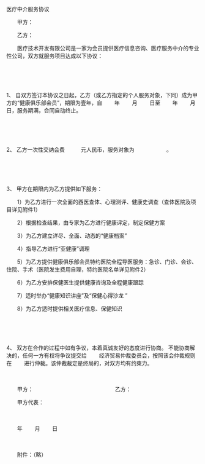 



医疗中介服务协议



 

　　甲方：

　　乙方：　　

　　医疗技术开发有限公司是一家为会员提供医疗信息咨询、医疗服务中介的专业性公司，双方就服务项目达成以下协议：

　　

　　

1、
自双方签订本协议之日起，乙方（或乙方指定的个人服务对象，下同）成为甲方的“健康俱乐部会员”，期限为壹年，自　　 年　　 月　　 日至　　 年　　 月　　 日，服务期满，合同自动终止。

　　

　　

2、
乙方一次性交纳会费　　　元人民币，服务对象为　　　　　　。

　　

　　

3、
甲方在期限内为乙方提供如下服务：

　　1）为乙方进行一次全面的西医查体、心理测评、健康史调查（查体医院及项目详见附件1）

　　2）根据检查结果，由专家为乙方进行健康评定，制定保健方案

　　3）为乙方建立详尽、全面、动态的“健康档案”

　　4）指导乙方进行“亚健康”调理

　　5）为乙方提供健康俱乐部会员特约医院全程导医服务：急诊、门诊、会诊、住院、手术（医院发生费用自理，特约医院名单详见附件2）

　　6）为乙方安排保健医生提供健康咨询及全程健康跟踪

　　7）适时举办“健康知识讲座”及“保健心得沙龙 ”

　　8）为乙方适时提供相关医疗信息、保健知识

　　

　　

4、
双方在合作的过程中如有争议，本着真诚友好的态度进行协商。 不能协商解决的，任何一方有权将争议提交给　　 经济贸易仲裁委员会，按照该会仲裁规则在　　 进行仲裁。该仲裁裁定是终局的，对双方均有约束力。　　

　　

　　甲方：　　　　　　　　　　　　　　　 乙方：

　　甲方代表：

　　


 　　年　　 月　　 日
 
　　



　　附件：（略）